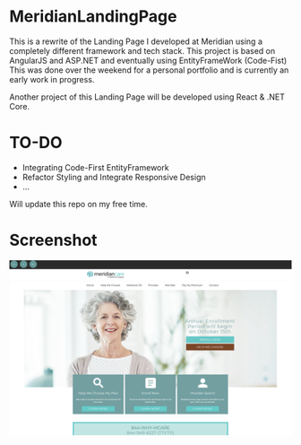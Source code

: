 # MeridianLandingPage

This is a rewrite of the Landing Page I developed at Meridian using a completely different framework and tech stack.
This project is based on AngularJS and ASP.NET and eventually using EntityFrameWork (Code-Fist)
This was done over the weekend for a personal portfolio and is currently an early work in progress.

Another project of this Landing Page will be developed using React & .NET Core.

# TO-DO
- Integrating Code-First EntityFramework
- Refactor Styling and Integrate Responsive Design
- ...

Will update this repo on my free time.


# Screenshot
![Screenshot](wip.png)
